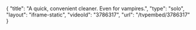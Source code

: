 {
    "title": "A quick, convenient cleaner. Even for vampires.",
    "type": "solo",
    "layout": "iframe-static",
    "videoId": "3786317",
    "url": "\/tvpembed\/3786317"
}
